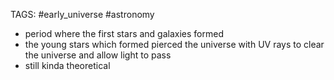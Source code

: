 TAGS: #early_universe #astronomy 

- period where the first stars and galaxies formed
- the young stars which formed pierced the universe with UV rays to clear the universe and allow light to pass
- still kinda theoretical
